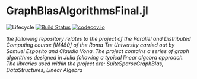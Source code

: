 # GraphBlasAlgorithmsFinal.jl

![Lifecycle](https://img.shields.io/badge/lifecycle-experimental-orange.svg)<!--
![Lifecycle](https://img.shields.io/badge/lifecycle-maturing-blue.svg)
![Lifecycle](https://img.shields.io/badge/lifecycle-stable-green.svg)
![Lifecycle](https://img.shields.io/badge/lifecycle-retired-orange.svg)
![Lifecycle](https://img.shields.io/badge/lifecycle-archived-red.svg)
![Lifecycle](https://img.shields.io/badge/lifecycle-dormant-blue.svg) -->
[![Build Status](https://travis-ci.com/samuel-esp/GraphBlasAlgorithmsFinal.jl.svg?branch=master)](https://travis-ci.com/samuel-esp/GraphBlasAlgorithmsFinal.jl)
[![codecov.io](http://codecov.io/github/samuel-esp/GraphBlasAlgorithmsFinal.jl/coverage.svg?branch=master)](http://codecov.io/github/samuel-esp/GraphBlasAlgorithmsFinal.jl?branch=master)
<!--
[![Documentation](https://img.shields.io/badge/docs-stable-blue.svg)](https://samuel-esp.github.io/GraphBlasAlgorithmsFinal.jl/stable)
[![Documentation](https://img.shields.io/badge/docs-master-blue.svg)](https://samuel-esp.github.io/GraphBlasAlgorithmsFinal.jl/dev)
-->

*the following repository relates to the project of the Parallel and Distributed Computing course [IN480] of the Roma Tre University carried out by Samuel Esposito and Claudio Vona. The project contains a series of graph algorithms designed in Julia following a typical linear algebra approach. The libraries used within the project are: SuiteSparseGraphBlas, DataStructures, Linear Algebra*

